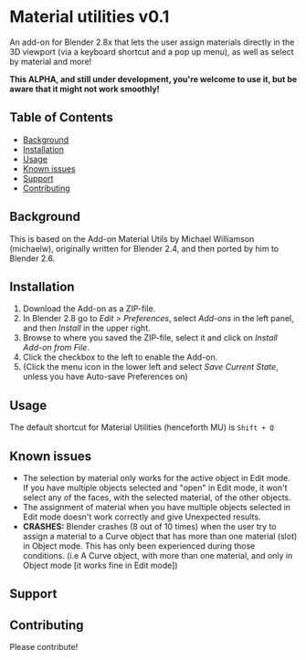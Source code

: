 # Material utilities v0.1
An add-on for Blender 2.8x that lets the user assign materials directly in the 3D viewport (via a keyboard shortcut and a pop up menu), as well as select by material and more!

**This ALPHA, and still under development, you're welcome to use it, but be aware that it might not work smoothly!**

## Table of Contents

- [Background](#background)
- [Installation](#installation)
- [Usage](#usage)
- [Known issues](#knownissues)
- [Support](#support)
- [Contributing](#contributing)

## Background

This is based on the Add-on Material Utils by Michael Williamson (michaelw), originally written for Blender 2.4, and then ported by him to Blender 2.6.

## Installation

1. Download the Add-on as a ZIP-file.
2. In Blender 2.8 go to *Edit* > *Preferences*, select *Add-ons* in the left panel, and then *Install* in the upper right.
3. Browse to where you saved the ZIP-file, select it and click on *Install Add-on from File*.
4. Click the checkbox to the left to enable the Add-on.
5. (Click the menu icon in the lower left and select *Save Current State*, unless you have Auto-save Preferences on)

## Usage

The default shortcut for Material Utilities (henceforth MU) is `Shift + Q`


## Known issues

- The selection by material only works for the active object in Edit mode.
  If you have multiple objects selected and "open" in Edit mode, it won't select any of the faces,
  with the selected material, of the other objects.
- The assignment of material when you have multiple objects selected in Edit mode doesn't work correctly
  and give Unexpected results.
- **CRASHES:** Blender crashes (8 out of 10 times) when the user try to assign a material to a Curve object
  that has more than one material (slot) in Object mode. This has only been experienced during those conditions.
  (i.e A Curve object, with more than one material, and only in Object mode [it works fine in Edit mode])

## Support



## Contributing

Please contribute!
